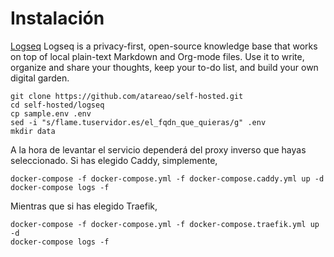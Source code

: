 # Instalación

[Logseq](https://logseq.com/) Logseq is a privacy-first, open-source knowledge base that works on top of local plain-text Markdown and Org-mode files. Use it to write, organize and share your thoughts, keep your to-do list, and build your own digital garden. 

```
git clone https://github.com/atareao/self-hosted.git
cd self-hosted/logseq
cp sample.env .env
sed -i "s/flame.tuservidor.es/el_fqdn_que_quieras/g" .env
mkdir data
```

A la hora de levantar el servicio dependerá del proxy inverso que hayas seleccionado. Si has elegido Caddy, simplemente,

```
docker-compose -f docker-compose.yml -f docker-compose.caddy.yml up -d
docker-compose logs -f
```

Mientras que si has elegido Traefik,

```
docker-compose -f docker-compose.yml -f docker-compose.traefik.yml up -d
docker-compose logs -f
```
